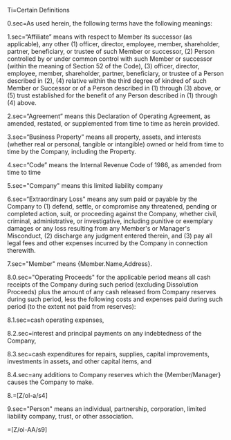 Ti=Certain Definitions

0.sec=As used herein, the following terms have the following meanings:

1.sec=“Affiliate” means with respect to Member its successor (as applicable), any other (1) officer, director, employee, member, shareholder, partner, beneficiary, or trustee of such Member or successor, (2) Person controlled by or under common control with such Member or successor (within the meaning of Section 52 of the Code), (3) officer, director, employee, member, shareholder, partner, beneficiary, or trustee of a Person described in (2), (4) relative within the third degree of kindred of such Member or Successor or of a Person described in (1) through (3) above, or (5) trust established for the benefit of any Person described in (1) through (4) above.

2.sec=“Agreement” means this Declaration of Operating Agreement, as amended, restated, or supplemented from time to time as herein provided.

3.sec=“Business Property” means all property, assets, and interests (whether real or personal, tangible or intangible) owned or held from time to time by the Company, including the Property.

4.sec=“Code”  means the Internal Revenue Code of 1986, as amended from time to time

5.sec="Company" means this limited liability company

6.sec=“Extraordinary Loss" means any sum paid or payable by the Company to (1) defend, settle, or compromise any threatened, pending or completed action, suit, or proceeding against the Company, whether civil, criminal, administrative, or investigative, including punitive or exemplary damages or any loss resulting from any Member's or Manager's Misconduct, (2) discharge any judgment entered therein, and (3) pay all legal fees and other expenses incurred by the Company in connection therewith.

7.sec="Member" means {Member.Name,Address}.

8.0.sec="Operating Proceeds" for the applicable period means all cash receipts of the Company during such period (excluding Dissolution Proceeds) plus the amount of any cash released from Company reserves during such period, less the following costs and expenses paid during such period (to the extent not paid from reserves): 

8.1.sec=cash operating expenses,

8.2.sec=interest and principal payments on any indebtedness of the
       Company,

8.3.sec=cash expenditures for repairs, supplies, capital improvements, investments in assets, and other capital items, and

8.4.sec=any additions to Company reserves which the {Member/Manager} causes the Company to make.

8.=[Z/ol-a/s4]

9.sec="Person" means an individual, partnership, corporation, limited liability company, trust, or other association.

=[Z/ol-AA/s9]
